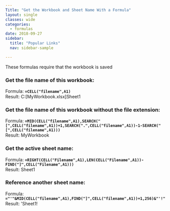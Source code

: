 ```yaml
---
Title: "Get the Workbook and Sheet Name With a Formula"
layout: single
classes: wide
categories: 
  - formulas 
date: 2018-09-27
sidebar:
  title: "Popular Links"
  nav: sidebar-sample

---
```


These formulas require that the workbook is saved

### Get the file name of this workbook:
Formula: **`=CELL("filename",A1)`**  
Result: C:\[MyWorkbook.xlsx]Sheet1


### Get the file name of this workbook without the file extension:
Formula: **`=MID(CELL("filename",A1),SEARCH("[",CELL("filename",A1))+1,SEARCH(".",CELL("filename",A1))-1-SEARCH("[",CELL("filename",A1)))`**  
Result: MyWorkbook

### Get the active sheet name:  
Formula: **`=RIGHT(CELL("Filename",A1),LEN(CELL("Filename",A1))-FIND("]",CELL("Filename",A1)))`**  
Result: Sheet1



### Reference another sheet name:
Formula: **`="'"&MID(CELL("filename",A1),FIND("]",CELL("filename",A1))+1,256)&"'!"`**  
Result: 'Sheet1!
